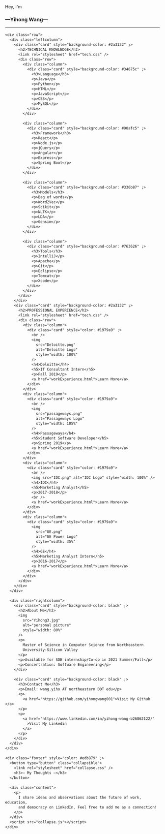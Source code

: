 <!DOCTYPE html>
<html>
  <head>
    <meta name="viewport" content="width=device-width, initial-scale=1" />
    <link rel="stylesheet" href="main.css" />
  </head>

  <body>
    <div class="header">
      Hey, I'm
      <h3>—Yihong Wang—</h3>
      <hr />
    </div>

    <div class="row">
      <div class="leftcolumn">
        <div class="card" style="background-color: #2a3132" ;>
          <h2>TECHNICAL KNOWLEDGE</h2>
          <link rel="stylesheet" href="tech.css" />
          <div class="row">
            <div class="column">
              <div class="card" style="background-color: #34675c" ;>
                <h3>Language</h3>
                <p>Java</p>
                <p>Python</p>
                <p>HTML</p>
                <p>JavaScript</p>
                <p>CSS</p>
                <p>MySQL</p>
              </div>
            </div>

            <div class="column">
              <div class="card" style="background-color: #90afc5" ;>
                <h3>Framework</h3>
                <p>React</p>
                <p>Node.js</p>
                <p>jQuery</p>
                <p>Angular</p>
                <p>Express</p>
                <p>Spring Boot</p>
              </div>
            </div>

            <div class="column">
              <div class="card" style="background-color: #336b87" ;>
                <h3>Models</h3>
                <p>Bag of words</p>
                <p>Word2Vec</p>
                <p>Scikit</p>
                <p>NLTK</p>
                <p>LDA</p>
                <p>Gensim</p>
              </div>
            </div>

            <div class="column">
              <div class="card" style="background-color: #763626" ;>
                <h3>Tools</h3>
                <p>IntelliJ</p>
                <p>Apache</p>
                <p>Git</p>
                <p>Eclipse</p>
                <p>Tomcat</p>
                <p>Xcode</p>
              </div>
            </div>
          </div>
        </div>
        <div class="card" style="background-color: #2a3132" ;>
          <h2>PROFESSIONAL EXPERIENCE</h2>
          <link rel="stylesheet" href="tech.css" />
          <div class="row">
            <div class="column">
              <div class="card" style="color: #1979a9" ;>
                <br />
                <img
                  src="Deloitte.png"
                  alt="Deloitte Logo"
                  style="width: 100%"
                />
                <h4>Deloitte</h4>
                <h5>IT Consultant Intern</h5>
                <p>Fall 2019</p>
                <a href="workExperience.html">Learn More</a>
              </div>
            </div>
            <div class="column">
              <div class="card" style="color: #1979a9">
                <br />
                <img
                  src="passageways.png"
                  alt="Passageways Logo"
                  style="width: 105%"
                />
                <h4>Passageways</h4>
                <h5>Student Software Developer</h5>
                <p>Spring 2019</p>
                <a href="workExperience.html">Learn More</a>
              </div>
            </div>
            <div class="column">
              <div class="card" style="color: #1979a9">
                <br />
                <img src="IDC.png" alt="IDC Logo" style="width: 100%" />
                <h4>IDC</h4>
                <h5>Marketing Analyst</h5>
                <p>2017-2018</p>
                <br />
                <a href="workExperience.html">Learn More</a>
              </div>
            </div>
            <div class="column">
              <div class="card" style="color: #1979a9">
                <img
                  src="GE.png"
                  alt="GE Power Logo"
                  style="width: 35%"
                />
                <h4>GE</h4>
                <h5>Marketing Analyst Intern</h5>
                <p>2016-2017</p>
                <a href="workExperience.html">Learn More</a>
              </div>
            </div>
          </div>
        </div>
      </div>

      <div class="rightcolumn">
        <div class="card" style="background-color: black" ;>
          <h2>About Me</h2>
          <img
            src="Yihong3.jpg"
            alt="personal picture"
            style="width: 80%"
          />
          <p>
            Master of Science in Computer Science from Northeastern
            University-Silicon Valley
          </p>
          <p>Available for SDE internship/Co-op in 2021 Summer/Fall</p>
          <p>Concertration: Software Engineering</p>
        </div>

        <div class="card" style="background-color: black" ;>
          <h3>Contact Me</h3>
          <p>Email: wang.yiho AT northeastern DOT edu</p>
          <p>
            <a href="https://github.com/yihongwang001">Visit My Github </a>
          </p>
          <p>
            <a href="https://www.linkedin.com/in/yihong-wang-b26862122/"
              >Visit My Linkedin
            </a>
          </p>
        </div>
      </div>
    </div>

    <div class="footer" style="color: #edb879" ;>
      <button type="button" class="collapsible">
        <link rel="stylesheet" href="collapse.css" />
        <h3>— My Thoughts —</h3>
      </button>

      <div class="content">
        <p>
          I share ideas and observations about the future of work, education,
          and democracy on LinkedIn. Feel free to add me as a connection!
        </p>
      </div>
      <script src="collapse.js"></script>
    </div>
  </body>
</html>
